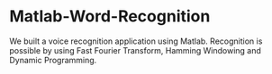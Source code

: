 # Matlab-Word-Recognition
We built a voice recognition application using Matlab. Recognition is possible by using Fast Fourier Transform, Hamming Windowing and Dynamic Programming.
